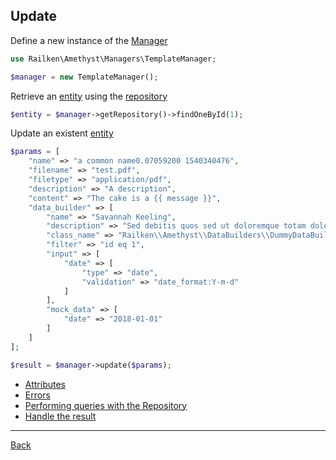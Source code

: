 ## Update 


Define a new instance of the [Manager](manager.md)

```php
use Railken\Amethyst\Managers\TemplateManager;

$manager = new TemplateManager();
```

Retrieve an [entity](model.md) using the [repository](repository.md)


```php
$entity = $manager->getRepository()->findOneById(1);
```

Update an existent [entity](model.md)

```php
$params = [
    "name" => "a common name0.07059200 1540340476",
    "filename" => "test.pdf",
    "filetype" => "application/pdf",
    "description" => "A description",
    "content" => "The cake is a {{ message }}",
    "data_builder" => [
        "name" => "Savannah Keeling",
        "description" => "Sed debitis quos sed ut doloremque totam dolor. Est sunt dolore pariatur animi vero. Et perspiciatis quos a amet nulla optio blanditiis.",
        "class_name" => "Railken\\Amethyst\\DataBuilders\\DummyDataBuilder",
        "filter" => "id eq 1",
        "input" => [
            "date" => [
                "type" => "date",
                "validation" => "date_format:Y-m-d"
            ]
        ],
        "mock_data" => [
            "date" => "2018-01-01"
        ]
    ]
];

$result = $manager->update($params);
```

* [Attributes](attributes.md)
* [Errors](errors.md)
* [Performing queries with the Repository](repository.md)
* [Handle the result](result.md)

---
[Back](index.md)